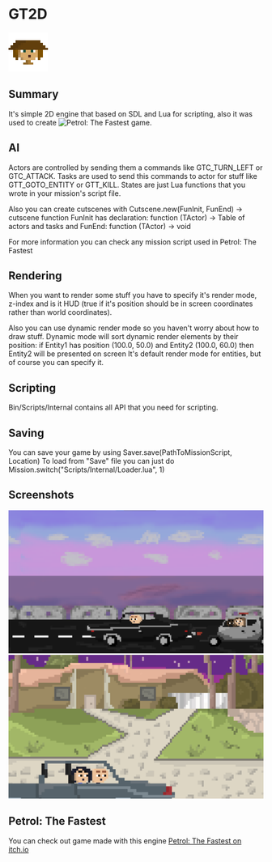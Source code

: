 # GT2D

![](Project/Images/Header.png)

## Summary
It's simple 2D engine that based on SDL and Lua for scripting,
also it was used to create ![Petrol: The Fastest](https://17seannnn.itch.io/petrol-the-fastest) game.

## AI
Actors are controlled by sending them a commands like GTC_TURN_LEFT or GTC_ATTACK.
Tasks are used to send this commands to actor for stuff like GTT_GOTO_ENTITY or GTT_KILL.
States are just Lua functions that you wrote in your mission's script file.

Also you can create cutscenes with Cutscene.new(FunInit, FunEnd) -> cutscene function
FunInit has declaration: function (TActor) -> Table of actors and tasks
and FunEnd: function (TActor) -> void

For more information you can check any mission script used in Petrol: The Fastest

## Rendering
When you want to render some stuff you have to specify it's render mode, z-index and is
it HUD (true if it's position should be in screen coordinates rather than world coordinates).

Also you can use dynamic render mode so you haven't worry about how to draw stuff.
Dynamic mode will sort dynamic render elements by their position:
if Entity1 has position (100.0, 50.0) and Entity2 (100.0, 60.0) then Entity2 will be presented on screen
It's default render mode for entities, but of course you can specify it.

## Scripting
Bin/Scripts/Internal contains all API that you need for scripting.

## Saving
You can save your game by using Saver.save(PathToMissionScript, Location)
To load from "Save" file you can just do Mission.switch("Scripts/Internal/Loader.lua", 1)

## Screenshots
![Screenshot](Project/Images/Screenshot1.png)
![Screenshot](Project/Images/Screenshot2.png)

## Petrol: The Fastest
You can check out game made with this engine
[Petrol: The Fastest on itch.io](https://17seannnn.itch.io/petrol-the-fastest)
